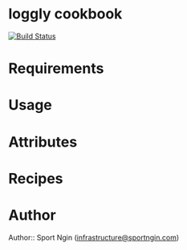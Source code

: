 # loggly cookbook
[![Build Status](https://travis-ci.org/sportngin-cookbooks/loggly.png)](https://travis-ci.org/sportngin-cookbooks/loggly)

# Requirements

# Usage

# Attributes

# Recipes

# Author

Author:: Sport Ngin (<infrastructure@sportngin.com>)
